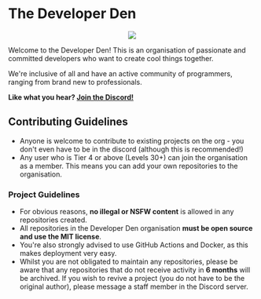 # The Developer Den

<p align="center">
  <img src="https://static.developerden.org/banner.png"/>
</p>

Welcome to the Developer Den! 
This is an organisation of passionate and committed developers who want to create cool things together. 

We're inclusive of all and have an active community of programmers, ranging from brand new to professionals.

**Like what you hear? [Join the Discord!](https://developerden.org/discord)**



## Contributing Guidelines

* Anyone is welcome to contribute to existing projects on the org - you don't even have to be in the discord (although this is recommended!)
* Any user who is Tier 4 or above (Levels 30+) can join the organisation as a member. This means you can add your own repositories to the organisation.



### Project Guidelines
* For obvious reasons, **no illegal or NSFW content** is allowed in any repositories created.
* All repositories in the Developer Den organisation **must be open source and use the MIT license**.
* You're also strongly advised to use GitHub Actions and Docker, as this makes deployment very easy. 
* Whilst you are not obligated to maintain any repositories, please be aware that any repositories that do not receive activity in **6 months** will be archived. If you wish to revive a project (you do not have to be the original author), please message a staff member in the Discord server.
